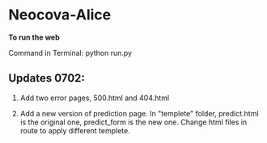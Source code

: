 # Neocova-Alice

**To run the web**

Command in Terminal: python run.py

## Updates 0702:

1. Add two error pages, 500.html and 404.html

2. Add a new version of prediction page. In "templete" folder, predict.html is the original one, predict_form is the new one. Change html files in route to apply different templete.



